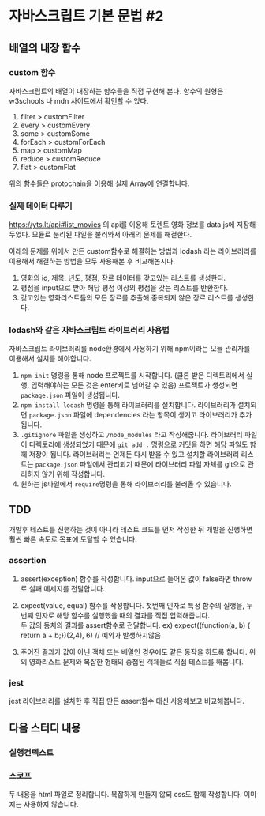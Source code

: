 # 자바스크립트 기본 문법 #2

## 배열의 내장 함수

### custom 함수

자바스크립트의 배열이 내장하는 함수들을 직접 구현해 본다. 함수의 원형은 w3schools 나 mdn 사이트에서 확인할 수 있다.

1. filter > customFilter
2. every > customEvery
3. some > customSome
4. forEach > customForEach
5. map > customMap
6. reduce > customReduce
7. flat > customFlat

위의 함수들은 protochain을 이용해 실제 Array에 연결합니다.

### 실제 데이터 다루기

https://yts.lt/api#list_movies 의 api를 이용해 토렌트 영화 정보를 data.js에 저장해두었다. 모듈로 분리된 파일을 불러와서 아래의 문제를 해결한다.

아래의 문제를 위에서 만든 custom함수로 해결하는 방법과 lodash 라는 라이브러리를 이용해서 해결하는 방법을 모두 사용해본 후 비교해봅시다.

1. 영화의 id, 제목, 년도, 평점, 장르 데이터를 갖고있는 리스트를 생성한다.
2. 평점을 input으로 받아 해당 평점 이상의 평점을 갖는 리스트를 반환한다.
3. 갖고있는 영화리스트들의 모든 장르를 추출해 중복되지 않은 장르 리스트를 생성한다.

### lodash와 같은 자바스크립트 라이브러리 사용법

자바스크립트 라이브러리를 node환경에서 사용하기 위해 npm이라는 모듈 관리자를 이용해서 설치를 해야합니다.

1. `npm init` 명령을 통해 node 프로젝트를 시작합니다. (클론 받은 디렉토리에서 실행, 입력해야하는 모든 것은 enter키로 넘어갈 수 있음) 프로젝트가 생성되면 `package.json` 파일이 생성됩니다.
2. `npm install lodash` 명령을 통해 라이브러리를 설치합니다. 라이브러리가 설치되면 `package.json` 파일에 dependencies 라는 항목이 생기고 라이브러리가 추가됩니다.
3. `.gitignore` 파일을 생성하고 `/node_modules` 라고 작성해줍니다. 라이브러리 파일이 디렉토리에 생성되었기 때문에 `git add .` 명령으로 커밋을 하면 해당 파일도 함께 저장이 됩니다. 라이브러리는 언제든 다시 받을 수 있고 설치할 라이브러리 리스트는 `package.json` 파일에서 관리되기 때문에 라이브러리 파일 자체를 git으로 관리하지 않기 위해 작성합니다.
4. 원하는 js파일에서 `require`명령을 통해 라이브러리를 불러올 수 있습니다.

## TDD

개발후 테스트를 진행하는 것이 아니라 테스트 코드를 먼저 작성한 뒤 개발을 진행하면 훨씬 빠른 속도로 목표에 도달할 수 있습니다.

### assertion

1. assert(exception) 함수를 작성합니다. input으로 들어온 값이 false라면 throw로 실패 메세지를 전달합니다.

2. expect(value, equal) 함수를 작성합니다. 첫번째 인자로 특정 함수의 실행을, 두번째 인자로 해당 함수를 실행했을 때의 결과를 직접 입력해줍니다.  
두 값의 동치의 결과를 assert함수로 전달합니다.
   ex) expect((function(a, b) { return a + b;})(2,4), 6) // 예외가 발생하지않음

3. 주어진 결과가 값이 아닌 객체 또는 배열인 경우에도 같은 동작을 하도록 합니다. 위의 영화리스트 문제와 복잡한 형태의 중첩된 객체들로 직접 테스트를 해봅니다.


### jest

jest 라이브러리를 설치한 후 직접 만든 assert함수 대신 사용해보고 비교해봅니다.

## 다음 스터디 내용

### 실행컨텍스트

### 스코프

두 내용을 html 파일로 정리합니다. 복잡하게 만들지 않되 css도 함께 작성합니다. 이미지는 사용하지 않습니다.
